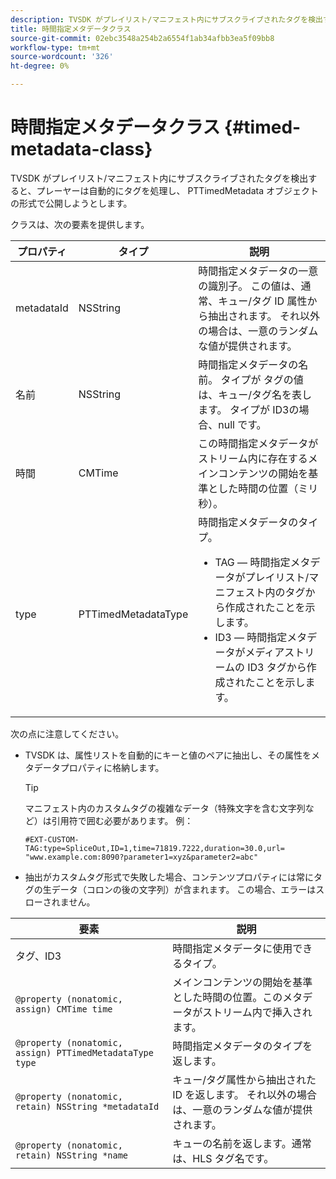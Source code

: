 ```yaml
---
description: TVSDK がプレイリスト/マニフェスト内にサブスクライブされたタグを検出すると、プレーヤーは自動的にタグを処理し、 PTTimedMetadata オブジェクトの形式で公開しようとします。
title: 時間指定メタデータクラス
source-git-commit: 02ebc3548a254b2a6554f1ab34afbb3ea5f09bb8
workflow-type: tm+mt
source-wordcount: '326'
ht-degree: 0%

---
```


# 時間指定メタデータクラス {#timed-metadata-class}

TVSDK がプレイリスト/マニフェスト内にサブスクライブされたタグを検出すると、プレーヤーは自動的にタグを処理し、 PTTimedMetadata オブジェクトの形式で公開しようとします。

クラスは、次の要素を提供します。

<table id="table_FFC56AC5B1E04DA99C9309C0223ABA90"> 
 <thead> 
  <tr> 
   <th colname="col1" class="entry"><b>プロパティ</b></th> 
   <th colname="col02" class="entry"><b>タイプ</b> </th> 
   <th colname="col2" class="entry"><b>説明</b></th> 
  </tr>
 </thead>
 <tbody> 
  <tr> 
   <td colname="col1"> <span class="codeph"> metadataId</span> </td> 
   <td colname="col02"><span class="codeph"> NSString</span> </td> 
   <td colname="col2"> 時間指定メタデータの一意の識別子。 この値は、通常、キュー/タグ ID 属性から抽出されます。 それ以外の場合は、一意のランダムな値が提供されます。 </td> 
  </tr> 
  <tr> 
   <td colname="col1"><span class="codeph"> 名前</span> </td> 
   <td colname="col02"><span class="codeph"> NSString</span></td> 
   <td colname="col2"> 時間指定メタデータの名前。 タイプが <span class="codeph"> タグ</span>の値は、キュー/タグ名を表します。 タイプが <span class="codeph"> ID3</span>の場合、null です。 </td> 
  </tr> 
  <tr> 
   <td colname="col1"><span class="codeph"> 時間</span> </td> 
   <td colname="col02"><span class="codeph"> CMTime</span></td> 
   <td colname="col2"> この時間指定メタデータがストリーム内に存在するメインコンテンツの開始を基準とした時間の位置（ミリ秒）。 </td> 
  </tr> 
  <tr> 
   <td colname="col1"><span class="codeph"> type</span> </td> 
   <td colname="col02"> <span class="codeph"> PTTimedMetadataType</span></td> 
   <td colname="col2">時間指定メタデータのタイプ。 
    <ul id="ul_70FBFB33E9F846D8B38592560CCE9560"> 
     <li id="li_739D30561BFB4D9B97DF212E4880BA2C">TAG — 時間指定メタデータがプレイリスト/マニフェスト内のタグから作成されたことを示します。 </li> 
     <li id="li_E785E1DEF1CC4D9DBE7764E5D05EFAFC">ID3 — 時間指定メタデータがメディアストリームの ID3 タグから作成されたことを示します。 </li> 
    </ul> </td> 
  </tr> 
 </tbody> 
</table>

<!--<a id="section_737CC47997F74F80A3C5C6171ADE120E"></a>-->

次の点に注意してください。

* TVSDK は、属性リストを自動的にキーと値のペアに抽出し、その属性をメタデータプロパティに格納します。

  >[!TIP]
  >
  >マニフェスト内のカスタムタグの複雑なデータ（特殊文字を含む文字列など）は引用符で囲む必要があります。 例：
  >
  >```
  >#EXT-CUSTOM-TAG:type=SpliceOut,ID=1,time=71819.7222,duration=30.0,url=
  >"www.example.com:8090?parameter1=xyz&parameter2=abc"
  >```
  >

* 抽出がカスタムタグ形式で失敗した場合、コンテンツプロパティには常にタグの生データ（コロンの後の文字列）が含まれます。 この場合、エラーはスローされません。

| **要素** | **説明** |
|---|---|
| タグ、ID3 | 時間指定メタデータに使用できるタイプ。 |
| `@property (nonatomic, assign) CMTime time` | メインコンテンツの開始を基準とした時間の位置。このメタデータがストリーム内で挿入されます。 |
| `@property (nonatomic, assign) PTTimedMetadataType type` | 時間指定メタデータのタイプを返します。 |
| `@property (nonatomic, retain) NSString *metadataId` | キュー/タグ属性から抽出された ID を返します。 それ以外の場合は、一意のランダムな値が提供されます。 |
| `@property (nonatomic, retain) NSString *name` | キューの名前を返します。通常は、HLS タグ名です。 |
